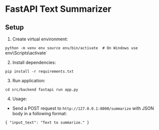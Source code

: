 # FastAPI Text Summarizer

## Setup

1. Create virtual environment:

`python -m venv env
source env/bin/activate  # On Windows use `env\Scripts\activate`

2. Install dependencies:

`pip install -r requirements.txt`

3. Run application:

`cd src/backend
fastapi run app.py`

4. Usage:

 - Send a POST request to `http://127.0.0.1:8000/summarize` with JSON body in a following format:

`{
    "input_text": "Text to summarize."
}`